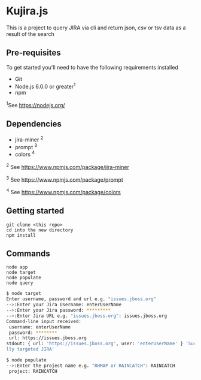 # Kujira.js

This is a project to query JIRA via cli and return json, csv or tsv data as a result of the search

## Pre-requisites 

To get started you'll need to have the following requirements installed

- Git
- Node.js 6.0.0 or greater<sup>1</sup>
- npm

<sup>1</sup>See https://nodejs.org/

## Dependencies 

- jira-miner <sup>2</sup>
- prompt <sup>3</sup>
- colors <sup>4</sup>
    
<sup>2</sup> See https://www.npmjs.com/package/jira-miner

<sup>3</sup> See https://www.npmjs.com/package/prompt

<sup>4</sup> See https://www.npmjs.com/package/colors

## Getting started
    
    git clone <this repo>
    cd into the new directory
	npm install
    
## Commands
     

    node app
    node target
    node populate
    node query 
    
```bash
$ node target
Enter username, password and url e.g. "issues.jboss.org"
-->:Enter your Jira Username: enterUserName
-->:Enter your Jira password: *********    
-->:Enter Jira URL e.g. "issues.jboss.org": issues.jboss.org
Command-line input received:
 username: enterUserName
 password: ********
 url: https://issues.jboss.org
stdout: { url: 'https://issues.jboss.org', user: 'enterUserName' } 'Successfu
lly targeted JIRA'

````

````bash
$ node populate    
-->:Enter the project name e.g. "RHMAP or RAINCATCH": RAINCATCH
 project: RAINCATCH
````